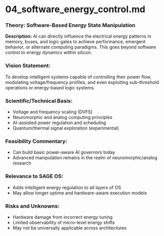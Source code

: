 <!--
─────────────────────────────────────────────────────────────────────────────
SAGE OS — Copyright (c) 2025 Ashish Vasant Yesale (ashishyesale007@gmail.com)
SPDX-License-Identifier: BSD-3-Clause OR Proprietary
SAGE OS is dual-licensed under the BSD 3-Clause License and a Commercial License.

This file is part of the SAGE OS Project.
─────────────────────────────────────────────────────────────────────────────
-->
# 04\_software\_energy\_control.md

### Theory: Software-Based Energy State Manipulation

**Description:**
AI can directly influence the electrical energy patterns in memory, buses, and logic gates to achieve performance, emergent behavior, or alternate computing paradigms. This goes beyond software control to energy dynamics within silicon.

### Vision Statement:

To develop intelligent systems capable of controlling their power flow, modulating voltage/frequency profiles, and even exploiting sub-threshold operations or energy-based logic systems.

### Scientific/Technical Basis:

* Voltage and frequency scaling (DVFS)
* Neuromorphic and analog computing principles
* AI-assisted power regulation and scheduling
* Quantum/thermal signal exploration (experimental)

### Feasibility Commentary:

* Can build basic power-aware AI governors today
* Advanced manipulation remains in the realm of neuromorphic/analog research

### Relevance to SAGE OS:

* Adds intelligent energy regulation to all layers of OS
* May allow longer uptime and hardware-aware execution models

### Risks and Unknowns:

* Hardware damage from incorrect energy tuning
* Limited observability of micro-level energy shifts
* May not be universally applicable across architectures
